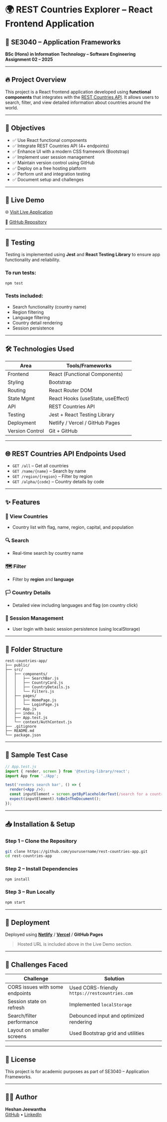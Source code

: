 
# 🌍 REST Countries Explorer – React Frontend Application

## 📘 SE3040 – Application Frameworks  
**BSc (Hons) in Information Technology – Software Engineering**  
**Assignment 02 – 2025**

---

## 🔥 Project Overview

This project is a React frontend application developed using **functional components** that integrates with the [REST Countries API](https://restcountries.com/). It allows users to search, filter, and view detailed information about countries around the world.

---

## 🎯 Objectives

- ✅ Use React functional components
- ✅ Integrate REST Countries API (4+ endpoints)
- ✅ Enhance UI with a modern CSS framework (Bootstrap)
- ✅ Implement user session management
- ✅ Maintain version control using GitHub
- ✅ Deploy on a free hosting platform
- ✅ Perform unit and integration testing
- ✅ Document setup and challenges

---

## 🚀 Live Demo

🌐 [Visit Live Application](https://your-deployed-url.netlify.app)

📂 [GitHub Repository](https://github.com/yourusername/rest-countries-app)

---

## 🧪 Testing

Testing is implemented using **Jest** and **React Testing Library** to ensure app functionality and reliability.

### To run tests:

```bash
npm test
```

### Tests included:

- Search functionality (country name)
- Region filtering
- Language filtering
- Country detail rendering
- Session persistence

---

## 🛠️ Technologies Used

| Area           | Tools/Frameworks                    |
|----------------|-------------------------------------|
| Frontend       | React (Functional Components)       |
| Styling        | Bootstrap                           |
| Routing        | React Router DOM                    |
| State Mgmt     | React Hooks (useState, useEffect)   |
| API            | REST Countries API                  |
| Testing        | Jest + React Testing Library        |
| Deployment     | Netlify / Vercel / GitHub Pages     |
| Version Control| Git + GitHub                        |

---

## 🌐 REST Countries API Endpoints Used

- `GET /all` – Get all countries
- `GET /name/{name}` – Search by name
- `GET /region/{region}` – Filter by region
- `GET /alpha/{code}` – Country details by code

---

## ✨ Features

### 📌 View Countries
- Country list with flag, name, region, capital, and population

### 🔍 Search
- Real-time search by country name

### 🗺️ Filter
- Filter by **region** and **language**

### 🏳️ Country Details
- Detailed view including languages and flag (on country click)

### 🔐 Session Management
- User login with basic session persistence (using localStorage)

---

## 🧱 Folder Structure

```
rest-countries-app/
├── public/
├── src/
│   ├── components/
│   │   ├── SearchBar.js
│   │   ├── CountryCard.js
│   │   ├── CountryDetails.js
│   │   └── Filters.js
│   ├── pages/
│   │   ├── HomePage.js
│   │   └── LoginPage.js
│   ├── App.js
│   ├── index.js
│   ├── App.test.js
│   └── context/AuthContext.js
├── .gitignore
├── README.md
└── package.json
```

---

## 🧪 Sample Test Case

```jsx
// App.test.js
import { render, screen } from '@testing-library/react';
import App from './App';

test('renders search bar', () => {
  render(<App />);
  const inputElement = screen.getByPlaceholderText(/search for a country/i);
  expect(inputElement).toBeInTheDocument();
});
```

---

## 📥 Installation & Setup

### Step 1 – Clone the Repository
```bash
git clone https://github.com/yourusername/rest-countries-app.git
cd rest-countries-app
```

### Step 2 – Install Dependencies
```bash
npm install
```

### Step 3 – Run Locally
```bash
npm start
```

---

## 🚀 Deployment

Deployed using **[Netlify](https://netlify.com)** / **[Vercel](https://vercel.com)** / **GitHub Pages**

> Hosted URL is included above in the Live Demo section.

---

## 🧠 Challenges Faced

| Challenge                          | Solution                                       |
|-----------------------------------|------------------------------------------------|
| CORS issues with some endpoints   | Used CORS-friendly `https://restcountries.com` |
| Session state on refresh          | Implemented `localStorage`                    |
| Search/filter performance         | Debounced input and optimized rendering       |
| Layout on smaller screens         | Used Bootstrap grid and utilities             |

---

## 📜 License

This project is for academic purposes as part of SE3040 – Application Frameworks.

---

## 🧑‍💻 Author

**Heshan Jeewantha**  
[GitHub](https://github.com/heshanjeewantha) • [LinkedIn](https://linkedin.com/in/heshanjeewantha)
